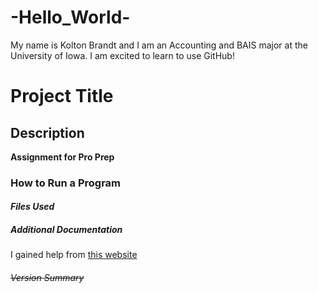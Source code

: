 # -Hello_World-
My name is Kolton Brandt and I am an Accounting and BAIS major at the University of Iowa. I am excited to learn to use GitHub!
# Project Title
## Description
**Assignment for Pro Prep**
### How to Run a Program
#### *Files Used*
##### Additional Documentation
I gained help from [this website](https://docs.github.com/en/get-started/writing-on-github/getting-started-with-writing-and-formatting-on-github/basic-writing-and-formatting-syntax) 
###### ~~Version Summary~~
